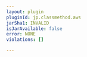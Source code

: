 ```yaml
---
layout: plugin
pluginId: jp.classmethod.aws
jarSha1: INVALID
isJarAvailable: false
error: NONE
violations: []

---
```


